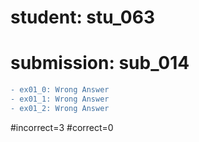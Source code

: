 # student: stu_063
# submission: sub_014

```diff
- ex01_0: Wrong Answer
- ex01_1: Wrong Answer
- ex01_2: Wrong Answer
```
#incorrect=3
#correct=0
